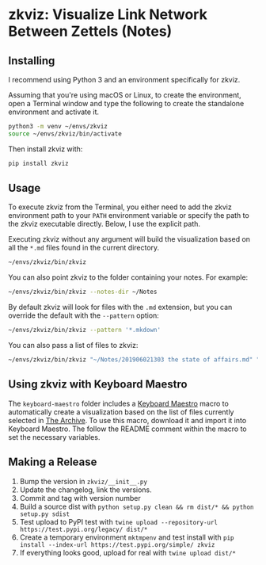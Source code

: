 # zkviz: Visualize Link Network Between Zettels (Notes)

## Installing

I recommend using Python 3 and an environment specifically for zkviz.

Assuming that you're using macOS or Linux, to create the environment, open
a Terminal window and type the following to create the standalone environment
and activate it.

```sh
python3 -m venv ~/envs/zkviz
source ~/envs/zkviz/bin/activate
```

Then install zkviz with:

```sh
pip install zkviz
```

## Usage

To execute zkviz from the Terminal, you either need to add the zkviz
environment path to your `PATH` environment variable or specify the path to the
zkviz executable directly. Below, I use the explicit path.

Executing zkviz without any argument will build the visualization based on all
the `*.md` files found in the current directory.


```sh
~/envs/zkviz/bin/zkviz
```

You can also point zkviz to the folder containing your notes. For example:

```sh
~/envs/zkviz/bin/zkviz --notes-dir ~/Notes
```

By default zkviz will look for files with the `.md` extension, but you can override
the default with the `--pattern` option:

```sh
~/envs/zkviz/bin/zkviz --pattern '*.mkdown'
```

You can also pass a list of files to zkviz:

```sh
~/envs/zkviz/bin/zkviz "~/Notes/201906021303 the state of affairs.md" "~/Notes/201901021232 Journey to the center of the earth.md"
```

## Using zkviz with Keyboard Maestro

The `keyboard-maestro` folder includes a [Keyboard Maestro](https://www.keyboardmaestro.com)
macro to automatically create a visualization based on the list of files
currently selected in [The Archive](https://zettelkasten.de/the-archive/). To
use this macro, download it and import it into Keyboard Maestro. The follow the
README comment within the macro to set the necessary variables.

## Making a Release

1. Bump the version in `zkviz/__init__.py`
2. Update the changelog, link the versions.
3. Commit and tag with version number
4. Build a source dist with `python setup.py clean && rm dist/* && python setup.py sdist`
5. Test upload to PyPI test with `twine upload --repository-url https://test.pypi.org/legacy/ dist/*`
6. Create a temporary environment `mktmpenv` and test install with `pip install --index-url https://test.pypi.org/simple/ zkviz`
7. If everything looks good, upload for real with `twine upload dist/*`

